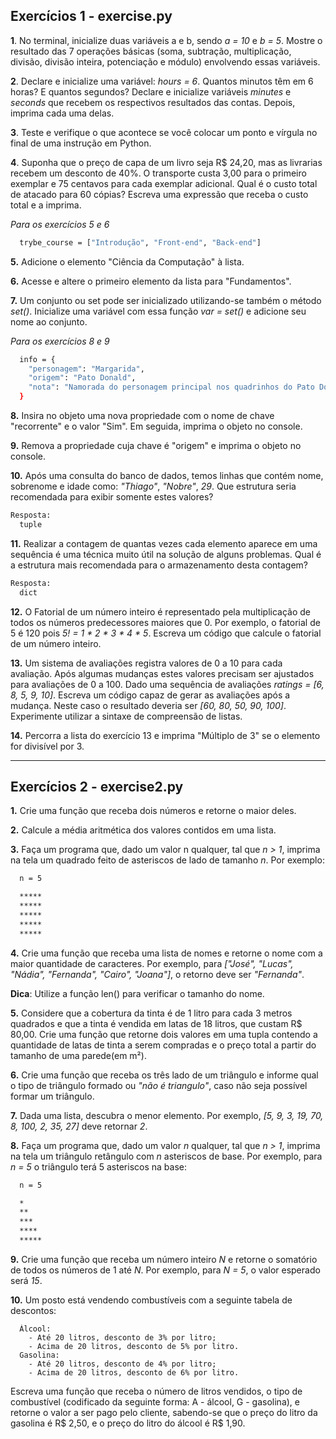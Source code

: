 ## Exercícios 1 - exercise.py

**1**. No terminal, inicialize duas variáveis a e b, sendo *a = 10* e *b = 5*. Mostre o resultado das 7 operações básicas (soma, subtração, multiplicação, divisão, divisão inteira, potenciação e módulo) envolvendo essas variáveis.

**2**. Declare e inicialize uma variável: *hours = 6*. Quantos minutos têm em 6 horas? E quantos segundos? Declare e inicialize variáveis *minutes* e *seconds* que recebem os respectivos resultados das contas. Depois, imprima cada uma delas.

**3**. Teste e verifique o que acontece se você colocar um ponto e vírgula no final de uma instrução em Python.

**4**. Suponha que o preço de capa de um livro seja R$ 24,20, mas as livrarias recebem um desconto de 40%. O transporte custa 3,00 para o primeiro exemplar e 75 centavos para cada exemplar adicional. Qual é o custo total de atacado para 60 cópias? Escreva uma expressão que receba o custo total e a imprima.

*Para os exercícios 5 e 6*
```sh
  trybe_course = ["Introdução", "Front-end", "Back-end"]
```

**5.** Adicione o elemento "Ciência da Computação" à lista.

**6.** Acesse e altere o primeiro elemento da lista para "Fundamentos".

**7.** Um conjunto ou set pode ser inicializado utilizando-se também o método *set()*. Inicialize uma variável com essa função *var = set()* e adicione seu nome ao conjunto.

*Para os exercícios 8 e 9*
```sh
  info = {
    "personagem": "Margarida",
    "origem": "Pato Donald",
    "nota": "Namorada do personagem principal nos quadrinhos do Pato Donald",
  }
```

**8.** Insira no objeto uma nova propriedade com o nome de chave "recorrente" e o valor "Sim". Em seguida, imprima o objeto no console.

**9.** Remova a propriedade cuja chave é "origem" e imprima o objeto no console.

**10.** Após uma consulta do banco de dados, temos linhas que contém nome, sobrenome e idade como: *"Thiago"*, *"Nobre"*, *29*. Que estrutura seria recomendada para exibir somente estes valores?
```sh
Resposta:
  tuple
```

**11.** Realizar a contagem de quantas vezes cada elemento aparece em uma sequência é uma técnica muito útil na solução de alguns problemas. Qual é a estrutura mais recomendada para o armazenamento desta contagem?
```sh
Resposta:
  dict
```

**12.** O Fatorial de um número inteiro é representado pela multiplicação de todos os números predecessores maiores que 0. Por exemplo, o fatorial de 5 é 120 pois *5! = 1 * 2 * 3 * 4 * 5*. Escreva um código que calcule o fatorial de um número inteiro.

**13.** Um sistema de avaliações registra valores de 0 a 10 para cada avaliação. Após algumas mudanças estes valores precisam ser ajustados para avaliações de 0 a 100. Dado uma sequência de avaliações *ratings = [6, 8, 5, 9, 10]*. Escreva um código capaz de gerar as avaliações após a mudança. Neste caso o resultado deveria ser *[60, 80, 50, 90, 100]*.
Experimente utilizar a sintaxe de compreensão de listas.

**14.** Percorra a lista do exercício 13 e imprima "Múltiplo de 3" se o elemento for divisível por 3.

---

## Exercícios 2 - exercise2.py

**1.** Crie uma função que receba dois números e retorne o maior deles.

**2.** Calcule a média aritmética dos valores contidos em uma lista.

**3.** Faça um programa que, dado um valor n qualquer, tal que *n > 1*, imprima na tela um quadrado feito de asteriscos de lado de tamanho *n*. Por exemplo:
```sh
  n = 5

  *****
  *****
  *****
  *****
  *****
```

**4.** Crie uma função que receba uma lista de nomes e retorne o nome com a maior quantidade de caracteres. Por exemplo, para *["José", "Lucas", "Nádia", "Fernanda", "Cairo", "Joana"]*, o retorno deve ser *"Fernanda"*.

**Dica**: Utilize a função len() para verificar o tamanho do nome.

**5.** Considere que a cobertura da tinta é de 1 litro para cada 3 metros quadrados e que a tinta é vendida em latas de 18 litros, que custam R$ 80,00. Crie uma função que retorne dois valores em uma tupla contendo a quantidade de latas de tinta a serem compradas e o preço total a partir do tamanho de uma parede(em m²).

**6.** Crie uma função que receba os três lado de um triângulo e informe qual o tipo de triângulo formado ou *"não é triangulo"*, caso não seja possível formar um triângulo.

**7.** Dada uma lista, descubra o menor elemento. Por exemplo, *[5, 9, 3, 19, 70, 8, 100, 2, 35, 27]* deve retornar *2*.

**8.** Faça um programa que, dado um valor *n* qualquer, tal que *n > 1*, imprima na tela um triângulo retângulo com *n* asteriscos de base. Por exemplo, para *n = 5* o triângulo terá 5 asteriscos na base:
```sh
  n = 5

  *
  **
  ***
  ****
  *****
```

**9.** Crie uma função que receba um número inteiro *N* e retorne o somatório de todos os números de 1 até *N*. Por exemplo, para *N = 5*, o valor esperado será *15*.

**10.** Um posto está vendendo combustíveis com a seguinte tabela de descontos:
```
  Álcool:
    - Até 20 litros, desconto de 3% por litro;
    - Acima de 20 litros, desconto de 5% por litro.
  Gasolina:
    - Até 20 litros, desconto de 4% por litro;
    - Acima de 20 litros, desconto de 6% por litro.
```
Escreva uma função que receba o número de litros vendidos, o tipo de combustível (codificado da seguinte forma: A - álcool, G - gasolina), e retorne o valor a ser pago pelo cliente, sabendo-se que o preço do litro da gasolina é R$ 2,50, e o preço do litro do álcool é R$ 1,90.
